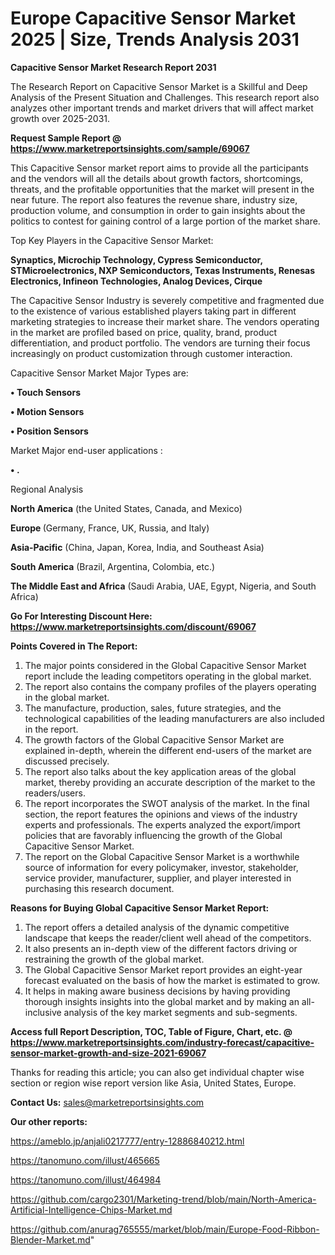 # Europe Capacitive Sensor Market 2025 | Size, Trends Analysis 2031

<strong>Capacitive Sensor Market Research Report 2031</strong>

The Research Report on Capacitive Sensor Market is a Skillful and Deep Analysis of the Present Situation and Challenges. This research report also analyzes other important trends and market drivers that will affect market growth over 2025-2031.

<strong>Request Sample Report @ <a href=https://www.marketreportsinsights.com/sample/69067>https://www.marketreportsinsights.com/sample/69067</a></strong>

This Capacitive Sensor market report aims to provide all the participants and the vendors will all the details about growth factors, shortcomings, threats, and the profitable opportunities that the market will present in the near future. The report also features the revenue share, industry size, production volume, and consumption in order to gain insights about the politics to contest for gaining control of a large portion of the market share.

Top Key Players in the Capacitive Sensor Market:

<strong>Synaptics, Microchip Technology, Cypress Semiconductor, STMicroelectronics, NXP Semiconductors, Texas Instruments, Renesas Electronics, Infineon Technologies, Analog Devices, Cirque</strong>

The Capacitive Sensor Industry is severely competitive and fragmented due to the existence of various established players taking part in different marketing strategies to increase their market share. The vendors operating in the market are profiled based on price, quality, brand, product differentiation, and product portfolio. The vendors are turning their focus increasingly on product customization through customer interaction.

Capacitive Sensor Market Major Types are:

<strong>• Touch Sensors

• Motion Sensors

• Position Sensors</strong>

Market Major end-user applications :

<strong>• .</strong>

Regional Analysis

</u><strong><b>North America</b></strong> (the United States, Canada, and Mexico)

<strong><b>Europe </b></strong>(Germany, France, UK, Russia, and Italy)

<strong><b>Asia-Pacific</b></strong> (China, Japan, Korea, India, and Southeast Asia)

<strong><b>South America</b></strong> (Brazil, Argentina, Colombia, etc.)

<strong><b>The Middle East and Africa</b></strong> (Saudi Arabia, UAE, Egypt, Nigeria, and South Africa)

<strong>Go For Interesting Discount Here: <a href=https://www.marketreportsinsights.com/discount/69067>https://www.marketreportsinsights.com/discount/69067</a></strong>

<strong>Points Covered in The Report:</strong>
<ol>
  <li>The major points considered in the Global Capacitive Sensor Market report include the leading competitors operating in the global market.</li>
  <li>The report also contains the company profiles of the players operating in the global market.</li>
  <li>The manufacture, production, sales, future strategies, and the technological capabilities of the leading manufacturers are also included in the report.</li>
  <li>The growth factors of the Global Capacitive Sensor Market are explained in-depth, wherein the different end-users of the market are discussed precisely.</li>
  <li>The report also talks about the key application areas of the global market, thereby providing an accurate description of the market to the readers/users.</li>
  <li>The report incorporates the SWOT analysis of the market. In the final section, the report features the opinions and views of the industry experts and professionals. The experts analyzed the export/import policies that are favorably influencing the growth of the Global Capacitive Sensor Market.</li>
  <li>The report on the Global Capacitive Sensor Market is a worthwhile source of information for every policymaker, investor, stakeholder, service provider, manufacturer, supplier, and player interested in purchasing this research document.</li>
</ol>
<strong>Reasons for Buying Global Capacitive Sensor Market Report:</strong>

<ol>
  <li>The report offers a detailed analysis of the dynamic competitive landscape that keeps the reader/client well ahead of the competitors.</li>
  <li>It also presents an in-depth view of the different factors driving or restraining the growth of the global market.</li>
  <li>The Global Capacitive Sensor Market report provides an eight-year forecast evaluated on the basis of how the market is estimated to grow.</li>
  <li>It helps in making aware business decisions by having providing thorough insights insights into the global market and by making an all-inclusive analysis of the key market segments and sub-segments.</li>
</ol>
<strong>Access full Report Description, TOC, Table of Figure, Chart, etc. @ <a href=https://www.marketreportsinsights.com/industry-forecast/capacitive-sensor-market-growth-and-size-2021-69067>https://www.marketreportsinsights.com/industry-forecast/capacitive-sensor-market-growth-and-size-2021-69067</a></strong>


Thanks for reading this article; you can also get individual chapter wise section or region wise report version like Asia, United States, Europe.

<strong>Contact Us:</strong>
sales@marketreportsinsights.com

<strong>Our other reports:</strong>

<a href=https://ameblo.jp/anjali0217777/entry-12886840212.html>https://ameblo.jp/anjali0217777/entry-12886840212.html</a>

<a href=https://tanomuno.com/illust/465665>https://tanomuno.com/illust/465665</a>

<a href=https://tanomuno.com/illust/464984>https://tanomuno.com/illust/464984</a>

<a href=https://github.com/cargo2301/Marketing-trend/blob/main/North-America-Artificial-Intelligence-Chips-Market.md>https://github.com/cargo2301/Marketing-trend/blob/main/North-America-Artificial-Intelligence-Chips-Market.md</a>

<a href=https://github.com/anurag765555/market/blob/main/Europe-Food-Ribbon-Blender-Market.md>https://github.com/anurag765555/market/blob/main/Europe-Food-Ribbon-Blender-Market.md</a>"
